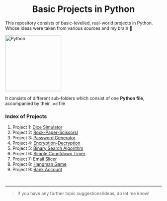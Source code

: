 <h1 align = "center">Basic Projects in Python</h1>

 This repository consists of basic-levelled, real-world projects in Python. Whose ideas were taken from various sources and my brain 🧠
 
 <img src = "https://upload.wikimedia.org/wikipedia/commons/thumb/c/c3/Python-logo-notext.svg/1024px-Python-logo-notext.svg.png" alt = "Python" height = 180 width = 180>
 
It consists of different sub-folders which consist of one **Python file**, accompanied by their `.md` file
<br>
 ### Index of Projects 
 
1. Project 1: [Dice Simulator](https://github.com/TERNION-1121/Basic-Projects-in-Python/tree/main/Project%201-%20Dice%20Simulator)
2. Project 2: [Rock-Paper-Scissors!](https://github.com/TERNION-1121/Basic-Projects-in-Python/tree/main/Project%202-%20Rock-Paper-Scissors!)
3. Project 3: [Password Generator](https://github.com/TERNION-1121/Basic-Projects-in-Python/tree/main/Project%203-%20Password%20Generator)
4. Project 4: [Encryption-Decryption](https://github.com/TERNION-1121/Basic-Projects-in-Python/tree/main/Project%204-%20Encryption-Decryption)
5. Project 5: [Binary Search Algorithm](https://github.com/TERNION-1121/Basic-Projects-in-Python/tree/main/Project%205-%20Binary%20Search%20Algorithm)
6. Project 6: [Simple Countdown Timer](https://github.com/TERNION-1121/Basic-Projects-in-Python/tree/main/Project%206-%20Simple%20Countdown%20Timer)
7. Project 7: [Email Slicer](https://github.com/TERNION-1121/Basic-Projects-in-Python/tree/main/Project%207-%20Email%20Slicer)
8. Project 8: [Hangman Game](https://github.com/TERNION-1121/Basic-Projects-in-Python/tree/main/Project%208-%20Hangman%20Game)
9. Project 9: [Bank Account](https://github.com/TERNION-1121/Basic-Projects-in-Python/tree/main/Project%209-Bank%20Account)
<br>
<hr>

> If you have any further topic suggestions/ideas, do let me know!
